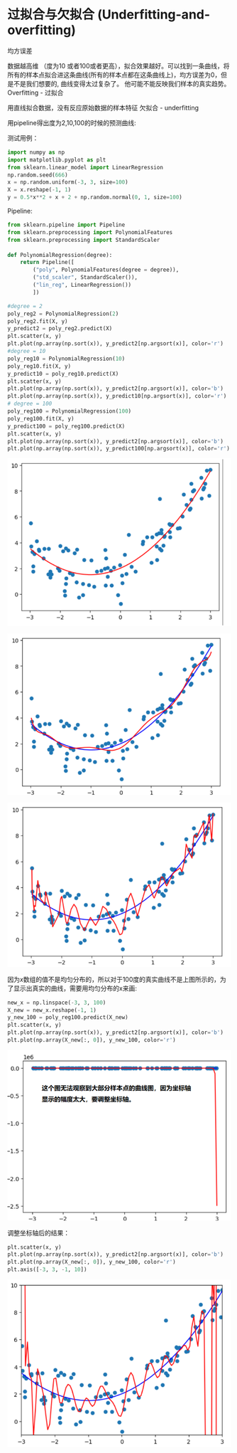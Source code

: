 # 过拟合与欠拟合 (Underfitting-and-overfitting)

均方误差

数据越高维 （度为10 或者100或者更高），拟合效果越好。可以找到一条曲线，将所有的样本点拟合进这条曲线(所有的样本点都在这条曲线上)，均方误差为0，但是不是我们想要的, 曲线变得太过复杂了。 他可能不能反映我们样本的真实趋势。 Overfitting - 过拟合

用直线拟合数据，没有反应原始数据的样本特征 欠拟合 - underfitting

用pipeline得出度为2,10,100的时候的预测曲线:

测试用例：

```python
import numpy as np
import matplotlib.pyplot as plt
from sklearn.linear_model import LinearRegression
np.random.seed(666)
x = np.random.uniform(-3, 3, size=100)
X = x.reshape(-1, 1)
y = 0.5*x**2 + x + 2 + np.random.normal(0, 1, size=100)
```

Pipeline:

```python
from sklearn.pipeline import Pipeline
from sklearn.preprocessing import PolynomialFeatures
from sklearn.preprocessing import StandardScaler

def PolynomialRegression(degree):
	return Pipeline([
		("poly", PolynomialFeatures(degree = degree)),
		("std_scaler", StandardScaler()), 
		("lin_reg", LinearRegression())
		])
```

```python
#degree = 2
poly_reg2 = PolynomialRegression(2)
poly_reg2.fit(X, y)
y_predict2 = poly_reg2.predict(X)
plt.scatter(x, y)
plt.plot(np.array(np.sort(x)), y_predict2[np.argsort(x)], color='r')
#degree = 10
poly_reg10 = PolynomialRegression(10)
poly_reg10.fit(X, y)
y_predict10 = poly_reg10.predict(X)
plt.scatter(x, y)
plt.plot(np.array(np.sort(x)), y_predict2[np.argsort(x)], color='b')
plt.plot(np.array(np.sort(x)), y_predict10[np.argsort(x)], color='r')
# degree = 100
poly_reg100 = PolynomialRegression(100)
poly_reg100.fit(X, y)
y_predict100 = poly_reg100.predict(X)
plt.scatter(x, y)
plt.plot(np.array(np.sort(x)), y_predict2[np.argsort(x)], color='b')
plt.plot(np.array(np.sort(x)), y_predict100[np.argsort(x)], color='r')
```


![](images/8-3-2-degree.png)

![](images/8-3-10-degree.png)

![](images/8-3-100-degree.png)

因为$x$数组的值不是均匀分布的，所以对于100度的真实曲线不是上图所示的，为了显示出真实的曲线，需要用均匀分布的x来画:

```python
new_x = np.linspace(-3, 3, 100)
X_new = new_x.reshape(-1, 1)
y_new_100 = poly_reg100.predict(X_new)
plt.scatter(x, y)
plt.plot(np.array(np.sort(x)), y_predict2[np.argsort(x)], color='b')
plt.plot(np.array(X_new[:, 0]), y_new_100, color='r')
```
![](images/8-3-100-new.png)

调整坐标轴后的结果：

```python
plt.scatter(x, y)
plt.plot(np.array(np.sort(x)), y_predict2[np.argsort(x)], color='b')
plt.plot(np.array(X_new[:, 0]), y_new_100, color='r')
plt.axis([-3, 3, -1, 10])
```

![](images/8-3-final.png)
